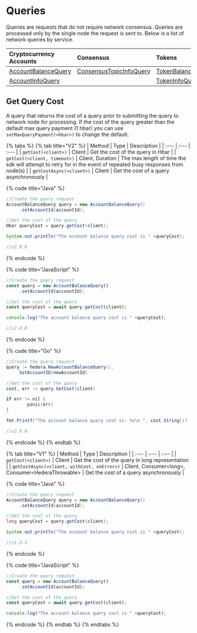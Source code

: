 # Queries

Queries are requests that do not require network consensus. Queries are processed only by the single node the request is sent to. Below is a list of network queries by service.

| Cryptocurrency Accounts | Consensus | Tokens | File Service | Smart Contracts |
| :--- | :--- | :--- | :--- | :--- |
| [AccountBalanceQuery](cryptocurrency/get-account-balance.md) | [ConsensusTopicInfoQuery](consensus/get-topic-info.md) | [TokenBalanceQuery](tokens/get-account-token-balance.md) | [FileContentsQuery](file-storage/get-file-contents.md) | [ContractCallQuery](smart-contracts/get-smart-contract-bytecode.md) |
| [AccountInfoQuery](cryptocurrency/get-account-info.md) |  | [TokenInfoQuery](tokens/get-token-info.md) | [FileInfoQuery](file-storage/get-file-info.md) | [ContractByteCodeQuery](../hedera-api/smart-contracts/smartcontractservice.md) |

## Get Query Cost

A query that returns the cost of a query prior to submitting the query to network node for processing. If the cost of the query greater than the default max query payment \(1 hbar\) you can use `setMaxQueryPayment(<hbar>)` to change the default. 

{% tabs %}
{% tab title="V2" %}
| Method | Type | Description |
| :--- | :--- | :--- |
| `getCost(<client>)` | Client | Get the cost of the query in Hbar |
| `getCost(<client, timeout>)` | Client, Duration | The max length of time the sdk will attempt to retry for in the event of repeated busy responses from node\(s\) |
| `getCostAsync(<client>)` | Client | Get the cost of a query asynchronously  |

{% code title="Java" %}
```java
//Create the query request
AccountBalanceQuery query = new AccountBalanceQuery()
     .setAccountId(accountId);

//Get the cost of the query
Hbar queryCost = query.getCost(client);

System.out.println("The account balance query cost is " +queryCost);

//v2.0.0
```
{% endcode %}

{% code title="JavaScript" %}
```javascript
//Create the query request
const query = new AccountBalanceQuery()
     .setAccountId(accountId);

//Get the cost of the query
const queryCost = await query.getCost(client);

console.log("The account balance query cost is " +queryCost);

//v2.0.0
```
{% endcode %}

{% code title="Go" %}
```java
//Create the query request
query := hedera.NewAccountBalanceQuery().
     SetAccountID(newAccountId)

//Get the cost of the query
cost, err := query.GetCost(client)

if err != nil {
		panic(err)
}

fmt.Printf("The account balance query cost is: %v\n ", cost.String())

//v2.0.0
```
{% endcode %}
{% endtab %}

{% tab title="V1" %}
| Method | Type | Description |
| :--- | :--- | :--- |
| `getCost(<client>)` | Client | Get the cost of the query in long representation |
| `getCostAsync(<client, withCost, onError>)` | Client, Consumer&lt;long&gt;, Consumer&lt;HederaThrowable&gt; | Get the cost of a query asynchronously  |

{% code title="Java" %}
```java
//Create the query request
AccountBalanceQuery query = new AccountBalanceQuery()
     .setAccountId(accountId);

//Get the cost of the query
long queryCost = query.getCost(client);

System.out.println("The account balance query cost is " +queryCost);

//v1.3.2
```
{% endcode %}

{% code title="JavaScript" %}
```javascript
//Create the query request
const query = new AccountBalanceQuery()
     .setAccountId(accountId);

//Get the cost of the query
const queryCost = await query.getCost(client);

console.log("The account balance query cost is " +queryCost);
```
{% endcode %}
{% endtab %}
{% endtabs %}

## 

